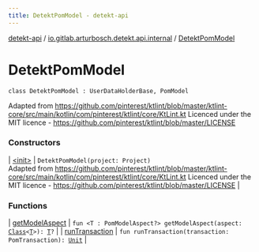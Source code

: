 ```yaml
---
title: DetektPomModel - detekt-api
---
```


[detekt-api](../../index.html) / [io.gitlab.arturbosch.detekt.api.internal](../index.html) / [DetektPomModel](./index.html)

# DetektPomModel

`class DetektPomModel : UserDataHolderBase, PomModel`

Adapted from https://github.com/pinterest/ktlint/blob/master/ktlint-core/src/main/kotlin/com/pinterest/ktlint/core/KtLint.kt
Licenced under the MIT licence - https://github.com/pinterest/ktlint/blob/master/LICENSE

### Constructors

| [&lt;init&gt;](-init-.html) | `DetektPomModel(project: Project)`<br>Adapted from https://github.com/pinterest/ktlint/blob/master/ktlint-core/src/main/kotlin/com/pinterest/ktlint/core/KtLint.kt Licenced under the MIT licence - https://github.com/pinterest/ktlint/blob/master/LICENSE |

### Functions

| [getModelAspect](get-model-aspect.html) | `fun <T : PomModelAspect?> getModelAspect(aspect: `[`Class`](https://docs.oracle.com/javase/8/docs/api/java/lang/Class.html)`<`[`T`](get-model-aspect.html#T)`>): `[`T`](get-model-aspect.html#T)`?` |
| [runTransaction](run-transaction.html) | `fun runTransaction(transaction: PomTransaction): `[`Unit`](https://kotlinlang.org/api/latest/jvm/stdlib/kotlin/-unit/index.html) |


